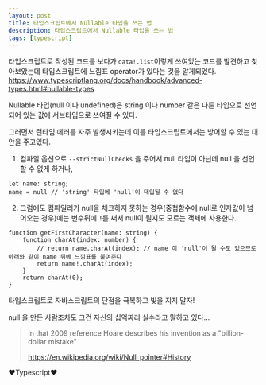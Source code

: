```yaml
---
layout: post
title: 타입스크립트에서 Nullable 타입을 쓰는 법
description: 타입스크립트에서 Nullable 타입을 쓰는 법
tags: [typescript]
---
```

타입스크립트로 작성된 코드를 보다가 `data!.list`이렇게 쓰여있는 코드를 발견하고 찾아보았는데 타입스크립트에 느낌표 operator가 있다는 것을 알게되었다. 
https://www.typescriptlang.org/docs/handbook/advanced-types.html#nullable-types


Nullable 타입(null 이나 undefined)은 string 이나 number 같은 다른 타입으로 선언되어 있는 값에 서브타입으로 쓰여질 수 있다.

그러면서 런타임 에러를 자주 발생시키는데 이를 타입스크립트에서는 방어할 수 있는 대안을 주고있다.

1. 컴파일 옵션으로 `--strictNullChecks` 을 주어서 null 타입이 아닌데 null 을 선언할 수 없게 하거나,
```
let name: string;
name = null // 'string' 타입에 'null'이 대입될 수 없다
```

2. 그럼에도 컴파일러가 null을 체크하지 못하는 경우(중첩함수에 null로 인자값이 넘어오는 경우)에는 변수뒤에 `!`를 써서 null이 될지도 모르는 객체에 사용한다.
```
function getFirstCharacter(name: string) {
    function charAt(index: number) {
        // return name.charAt(index); // name 이 'null'이 될 수도 있으므로 아래와 같이 name 뒤에 느낌표를 붙여준다
        return name!.charAt(index);
    }
    return charAt(0);
}
```

타입스크립트로 자바스크립트의 단점을 극복하고 빚을 지지 말자!

null 을 만든 사람조차도 그건 자신의 십억짜리 실수라고 말하고 있다...
>  In that 2009 reference Hoare describes his invention as a "billion-dollar mistake"
>
> https://en.wikipedia.org/wiki/Null_pointer#History



❤️Typescript❤️
